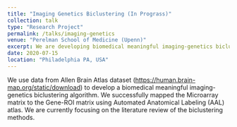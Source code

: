 ```yaml
---
title: "Imaging Genetics Biclustering (In Prograss)"
collection: talk
type: "Research Project"
permalink: /talks/imaging-genetics
venue: "Perelman School of Medicine (Upenn)"
excerpt: We are developing biomedical meaningful imaging-genetics biclustering algorithm.
date: 2020-07-15
location: "Philadelphia PA, USA"
---
```


We use data from Allen Brain Atlas dataset (https://human.brain-map.org/static/download) to develop a biomedical meaningful imaging-genetics biclustering algorithm. We successfully mapped the Microarray matrix to the Gene-ROI matrix using Automated Anatomical Labeling (AAL) atlas. We are currently focusing on the literature review of the biclustering methods.
